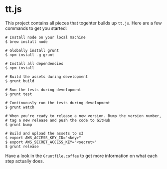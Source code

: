 tt.js
=====

This project contains all pieces that togehter builds up `tt.js`. Here are a few commands to get you started:

    # Install node on your local machine
    $ brew install node
    
    # Globally install grunt
    $ npm install -g grunt
    
    # Install all dependencies
    $ npm install
    
    # Build the assets during development
    $ grunt build
    
    # Run the tests during development
    $ grunt test
    
    # Continuously run the tests during development
    $ grunt watch
    
    # When you're ready to release a new version. Bump the version number,
    # tag a new release and push the code to GitHub
    $ grunt bump
    
    # Build and upload the assets to s3
    $ export AWS_ACCESS_KEY_ID="<key>"
    $ export AWS_SECRET_ACCESS_KEY="<secret>"
    $ grunt release
    
Have a look in the `Gruntfile.coffee` to get more information on what each step actually does.
